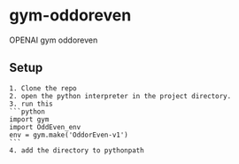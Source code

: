 # gym-oddoreven
OPENAI gym oddoreven

## Setup

    1. Clone the repo
    2. open the python interpreter in the project directory.
    3. run this
    ```python
    import gym
    import OddEven_env
    env = gym.make('OddorEven-v1')
    ```
    4. add the directory to pythonpath
